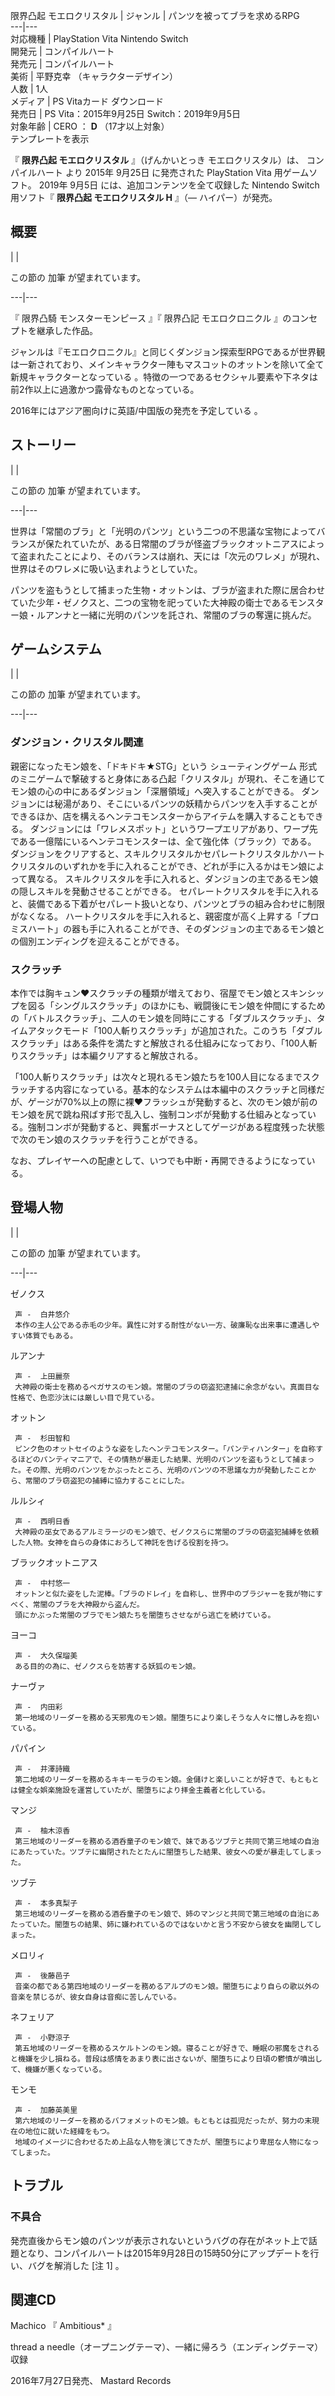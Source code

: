 限界凸起 モエロクリスタル  |  ジャンル  |  パンツを被ってブラを求めるRPG   
---|---  
対応機種  |  PlayStation Vita  Nintendo Switch   
開発元  |  コンパイルハート   
発売元  |  コンパイルハート   
美術  |  平野克幸  （キャラクターデザイン）   
人数  |  1人   
メディア  |  PS Vitaカード  ダウンロード   
発売日  |  PS Vita：2015年9月25日  Switch：2019年9月5日   
対象年齢  |  CERO  ：  **D** （17才以上対象）   
テンプレートを表示  
  
『 **限界凸起 モエロクリスタル** 』（げんかいとっき モエロクリスタル）は、  コンパイルハート  より  2015年  9月25日  に発売された
PlayStation Vita  用ゲームソフト。  2019年  9月5日  には、追加コンテンツを全て収録した  Nintendo Switch
用ソフト『 **限界凸起 モエロクリスタル H** 』（― ハイパー）が発売。

##  概要  

|  | 

この節の  加筆  が望まれています。  
  
---|---  
  
『  限界凸騎 モンスターモンピース  』『  限界凸記 モエロクロニクル  』のコンセプトを継承した作品。

ジャンルは『モエロクロニクル』と同じくダンジョン探索型RPGであるが世界観は一新されており、メインキャラクター陣もマスコットのオットンを除いて全て新規キャラクターとなっている
  。特徴の一つであるセクシャル要素や下ネタは前2作以上に過激かつ露骨なものとなっている。

2016年にはアジア圏向けに英語/中国版の発売を予定している    。

##  ストーリー  

|  | 

この節の  加筆  が望まれています。  
  
---|---  
  
世界は「常闇のブラ」と「光明のパンツ」という二つの不思議な宝物によってバランスが保たれていたが、ある日常闇のブラが怪盗ブラックオットニアスによって盗まれたことにより、そのバランスは崩れ、天には「次元のワレメ」が現れ、世界はそのワレメに吸い込まれようとしていた。

パンツを盗もうとして捕まった生物・オットンは、ブラが盗まれた際に居合わせていた少年・ゼノクスと、二つの宝物を祀っていた大神殿の衛士であるモンスター娘・ルアンナと一緒に光明のパンツを託され、常闇のブラの奪還に挑んだ。

##  ゲームシステム  

|  | 

この節の  加筆  が望まれています。  
  
---|---  
  
###  ダンジョン・クリスタル関連  

親密になったモン娘を、「ドキドキ★STG」という  シューティングゲーム
形式のミニゲームで撃破すると身体にある凸起「クリスタル」が現れ、そこを通じてモン娘の心の中にあるダンジョン「深層領域」へ突入することができる。
ダンジョンには秘湯があり、そこにいるパンツの妖精からパンツを入手することができるほか、店を構えるヘンテコモンスターからアイテムを購入することもできる。
ダンジョンには「ワレメスポット」というワープエリアがあり、ワープ先である一億階にいるヘンテコモンスターは、全て強化体（ブラック）である。
ダンジョンをクリアすると、スキルクリスタルかセパレートクリスタルかハートクリスタルのいずれかを手に入れることができ、どれが手に入るかはモン娘によって異なる。
スキルクリスタルを手に入れると、ダンジョンの主であるモン娘の隠しスキルを発動させることができる。
セパレートクリスタルを手に入れると、装備である下着がセパレート扱いとなり、パンツとブラの組み合わせに制限がなくなる。
ハートクリスタルを手に入れると、親密度が高く上昇する「プロミスハート」の器も手に入れることができ、そのダンジョンの主であるモン娘との個別エンディングを迎えることができる。

###  スクラッチ  

本作では胸キュン♥スクラッチの種類が増えており、宿屋でモン娘とスキンシップを図る「シングルスクラッチ」のほかにも、戦闘後にモン娘を仲間にするための「バトルスクラッチ」、二人のモン娘を同時にこする「ダブルスクラッチ」、タイムアタックモード「100人斬りスクラッチ」が追加された。このうち「ダブルスクラッチ」はある条件を満たすと解放される仕組みになっており、「100人斬りスクラッチ」は本編クリアすると解放される。

「100人斬りスクラッチ」は次々と現れるモン娘たちを100人目になるまでスクラッチする内容になっている。基本的なシステムは本編中のスクラッチと同様だが、ゲージが70%以上の際に裸♥フラッシュが発動すると、次のモン娘が前のモン娘を尻で跳ね飛ばす形で乱入し、強制コンボが発動する仕組みとなっている。強制コンボが発動すると、興奮ボーナスとしてゲージがある程度残った状態で次のモン娘のスクラッチを行うことができる。

なお、プレイヤーへの配慮として、いつでも中断・再開できるようになっている。

##  登場人物  

|  | 

この節の  加筆  が望まれています。  
  
---|---  
  
ゼノクス

     声 -  白井悠介 
     本作の主人公である赤毛の少年。異性に対する耐性がない一方、破廉恥な出来事に遭遇しやすい体質でもある。 
ルアンナ

     声 -  上田麗奈 
     大神殿の衛士を務めるペガサスのモン娘。常闇のブラの窃盗犯逮捕に余念がない。真面目な性格で、色恋沙汰には厳しい目で見ている。 
オットン

     声 -  杉田智和 
     ピンク色のオットセイのような姿をしたヘンテコモンスター。「パンティハンター」を自称するほどのパンティマニアで、その情熱が暴走した結果、光明のパンツを盗もうとして捕まった。その際、光明のパンツをかぶったところ、光明のパンツの不思議な力が発動したことから、常闇のブラ窃盗犯の捕縛に協力することにした。 
ルルシィ

     声 -  西明日香 
     大神殿の巫女であるアルミラージのモン娘で、ゼノクスらに常闇のブラの窃盗犯捕縛を依頼した人物。女神を自らの身体におろして神託を告げる役割を持つ。 
ブラックオットニアス

     声 -  中村悠一 
     オットンと似た姿をした泥棒。「ブラのドレイ」を自称し、世界中のブラジャーを我が物にすべく、常闇のブラを大神殿から盗んだ。 
     頭にかぶった常闇のブラでモン娘たちを闇堕ちさせながら逃亡を続けている。 
ヨーコ

     声 -  大久保瑠美 
     ある目的の為に、ゼノクスらを妨害する妖狐のモン娘。 
ナーヴァ

     声 -  内田彩 
     第一地域のリーダーを務める天邪鬼のモン娘。闇堕ちにより楽しそうな人々に憎しみを抱いている。 
パパイン

     声 -  井澤詩織 
     第二地域のリーダーを務めるキキーモラのモン娘。金儲けと楽しいことが好きで、もともとは健全な娯楽施設を運営していたが、闇堕ちにより拝金主義者と化している。 
マンジ

     声 -  柚木涼香 
     第三地域のリーダーを務める酒呑童子のモン娘で、妹であるツブテと共同で第三地域の自治にあたっていた。ツブテに幽閉されたとたんに闇堕ちした結果、彼女への愛が暴走してしまった。 
ツブテ

     声 -  本多真梨子 
     第三地域のリーダーを務める酒呑童子のモン娘で、姉のマンジと共同で第三地域の自治にあたっていた。闇堕ちの結果、姉に嫌われているのではないかと言う不安から彼女を幽閉してしまった。 
メロリィ

     声 -  後藤邑子 
     音楽の都である第四地域のリーダーを務めるアルプのモン娘。闇堕ちにより自らの歌以外の音楽を禁じるが、彼女自身は音痴に苦しんでいる。 
ネフェリア

     声 -  小野涼子 
     第五地域のリーダーを務めるスケルトンのモン娘。寝ることが好きで、睡眠の邪魔をされると機嫌を少し損ねる。普段は感情をあまり表に出さないが、闇堕ちにより日頃の鬱憤が噴出して、機嫌が悪くなっている。 
モンモ

     声 -  加藤英美里 
     第六地域のリーダーを務めるバフォメットのモン娘。もともとは孤児だったが、努力の末現在の地位に就いた経緯をもつ。 
     地域のイメージに合わせるため上品な人物を演じてきたが、闇堕ちにより卑屈な人物になってしまった。 

##  トラブル  

###  不具合  

発売直後からモン娘のパンツが表示されないというバグの存在がネット上で話題となり、コンパイルハートは2015年9月28日の15時50分にアップデートを行い、バグを解消した
[注 1]    。

##  関連CD  

Machico  『  Ambitious*  』

thread a needle（オープニングテーマ）、一緒に帰ろう（エンディングテーマ）収録

2016年7月27日発売、  Mastard Records

